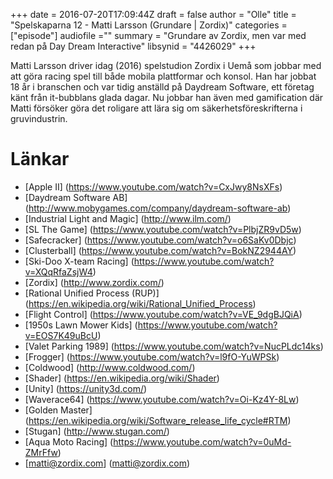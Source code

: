 +++
date = 2016-07-20T17:09:44Z
draft = false
author = "Olle"
title = "Spelskaparna 12 - Matti Larsson (Grundare | Zordix)"
categories = ["episode"]
audiofile =""
summary = "Grundare av Zordix, men var med redan på Day Dream Interactive"
libsynid = "4426029"
+++

Matti Larsson driver idag (2016) spelstudion Zordix i Uemå som jobbar
med att göra racing spel till både mobila plattformar och konsol. Han
har jobbat 18 år i branschen och var tidig anställd på
Daydream Software, ett företag känt från it-bubblans glada dagar. Nu jobbar han även med
gamification där Matti försöker göra det roligare att lära sig om
säkerhetsföreskrifterna i gruvindustrin. 

# Länkar

* [Apple II] (https://www.youtube.com/watch?v=CxJwy8NsXFs)
* [Daydream Software AB] (http://www.mobygames.com/company/daydream-software-ab)
* [Industrial Light and Magic] (http://www.ilm.com/)
* [SL The Game] (https://www.youtube.com/watch?v=PlbjZR9vD5w)
* [Safecracker] (https://www.youtube.com/watch?v=o6SaKv0Dbjc)
* [Clusterball] (https://www.youtube.com/watch?v=BokNZ2944AY)
* [Ski-Doo X-team Racing] (https://www.youtube.com/watch?v=XQqRfaZsjW4)
* [Zordix] (http://www.zordix.com/)
* [Rational Unified Process (RUP)] (https://en.wikipedia.org/wiki/Rational_Unified_Process)
* [Flight Control] (https://www.youtube.com/watch?v=VE_9dgBJQiA)
* [1950s Lawn Mower Kids] (https://www.youtube.com/watch?v=EOS7K49uBcU)
* [Valet Parking 1989] (https://www.youtube.com/watch?v=NucPLdc14ks)
* [Frogger] (https://www.youtube.com/watch?v=l9fO-YuWPSk)
* [Coldwood] (http://www.coldwood.com/)
* [Shader] (https://en.wikipedia.org/wiki/Shader)
* [Unity] (https://unity3d.com/)
* [Waverace64] (https://www.youtube.com/watch?v=Oi-Kz4Y-8Lw)
* [Golden Master] (https://en.wikipedia.org/wiki/Software_release_life_cycle#RTM)
* [Stugan] (http://www.stugan.com/)
* [Aqua Moto Racing] (https://www.youtube.com/watch?v=0uMd-ZMrFfw)
* [matti@zordix.com] (matti@zordix.com)

